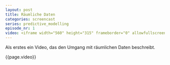 ```yaml
---
layout: post
title: Räumliche Daten
categories: screencast
series: predictive_modelling
episode_nr: 1
video: <iframe width="560" height="315" frameborder="0" allowfullscreen="" src="http://www.youtube.com/embed/2sMVsTr0R4U" mce_src="http://www.youtube.com/embed/2sMVsTr0R4U"></iframe>
---
```


Als erstes ein Video, das den Umgang mit räumlichen Daten beschreibt.

{{page.video}}
